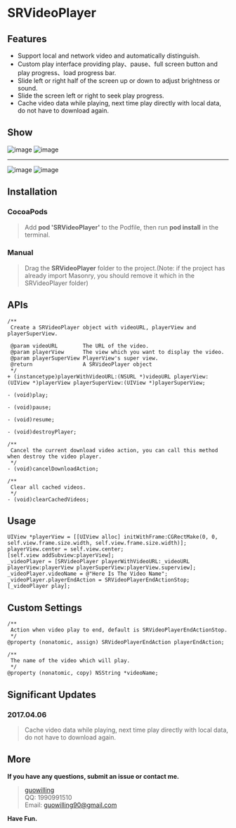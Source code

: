 # SRVideoPlayer

## Features

* Support local and network video and automatically distinguish.
* Custom play interface providing play、pause、full screen button and play progress、load progress bar.
* Slide left or right half of the screen up or down to adjust brightness or sound.
* Slide the screen left or right to seek play progress.
* Cache video data while playing, next time play directly with local data, do not have to download again.

## Show

![image](./show1.png) ![image](./show2.png)  
  
***

![image](./show3.png) ![image](./show4.png)

## Installation

### CocoaPods
> Add **pod 'SRVideoPlayer'** to the Podfile, then run **pod install** in the terminal.

### Manual
> Drag the **SRVideoPlayer** folder to the project.(Note: if the project has already import Masonry, you should remove it which in the SRVideoPlayer folder)

## APIs

````objc
/**
 Create a SRVideoPlayer object with videoURL, playerView and playerSuperView.

 @param videoURL        The URL of the video.
 @param playerView      The view which you want to display the video.
 @param playerSuperView PlayerView's super view.
 @return                A SRVideoPlayer object
 */
+ (instancetype)playerWithVideoURL:(NSURL *)videoURL playerView:(UIView *)playerView playerSuperView:(UIView *)playerSuperView;

- (void)play;

- (void)pause;

- (void)resume;

- (void)destroyPlayer;

/**
 Cancel the current download video action, you can call this method when destroy the video player.
 */
- (void)cancelDownloadAction;

/**
 Clear all cached videos.
 */
- (void)clearCachedVideos;

````

## Usage

````objc
UIView *playerView = [[UIView alloc] initWithFrame:CGRectMake(0, 0, self.view.frame.size.width, self.view.frame.size.width)];
playerView.center = self.view.center;
[self.view addSubview:playerView];
_videoPlayer = [SRVideoPlayer playerWithVideoURL:_videoURL playerView:playerView playerSuperView:playerView.superview];
_videoPlayer.videoName = @"Here Is The Video Name";
_videoPlayer.playerEndAction = SRVideoPlayerEndActionStop;
[_videoPlayer play];

````

## Custom Settings

````objc
/** 
 Action when video play to end, default is SRVideoPlayerEndActionStop. 
 */
@property (nonatomic, assign) SRVideoPlayerEndAction playerEndAction;

/** 
 The name of the video which will play. 
 */
@property (nonatomic, copy) NSString *videoName;

````

## Significant Updates

### 2017.04.06
> Cache video data while playing, next time play directly with local data, do not have to download again.


## More

**If you have any questions, submit an issue or contact me.** 

> [guowilling](https://github.com/guowilling)  
> QQ: 1990991510  
> Email: guowilling90@gmail.com

**Have Fun.**

